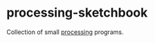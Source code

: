 processing-sketchbook
=====================

Collection of small [processing](http://www.processing.org/) programs.
